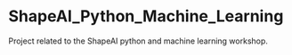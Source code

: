 # ShapeAI_Python_Machine_Learning
Project related to the ShapeAI  python and machine learning workshop.
